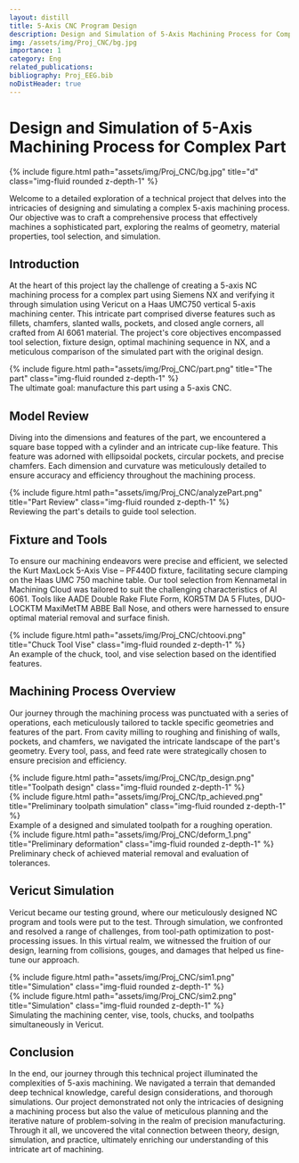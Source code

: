 ```yaml
---
layout: distill
title: 5-Axis CNC Program Design
description: Design and Simulation of 5-Axis Machining Process for Complex Part
img: /assets/img/Proj_CNC/bg.jpg
importance: 1
category: Eng
related_publications:
bibliography: Proj_EEG.bib
noDistHeader: true
---
```


# Design and Simulation of 5-Axis Machining Process for Complex Part


<div class="row justify-content-sm-center">
    <div class="col-sm mt-3 mt-md-0">
        {% include figure.html path="assets/img/Proj_CNC/bg.jpg" title="d" class="img-fluid rounded z-depth-1" %}
    </div>
</div>

Welcome to a detailed exploration of a  technical project that delves into the intricacies of designing and simulating a complex 5-axis machining process. Our objective was to craft a comprehensive process that effectively machines a sophisticated part, exploring the realms of geometry, material properties, tool selection, and simulation.

## Introduction

At the heart of this project lay the challenge of creating a 5-axis NC machining process for a complex part using Siemens NX and verifying it through simulation using Vericut on a Haas UMC750 vertical 5-axis machining center. This intricate part comprised diverse features such as fillets, chamfers, slanted walls, pockets, and closed angle corners, all crafted from Al 6061 material. The project's core objectives encompassed tool selection, fixture design, optimal machining sequence in NX, and a meticulous comparison of the simulated part with the original design.

<div class="row justify-content-sm-center">
    <div class="col-sm-6 mt-3 mt-md-0">
        {% include figure.html path="assets/img/Proj_CNC/part.png" title="The part" class="img-fluid rounded z-depth-1" %}
    </div>
</div>
<div class="caption">The ultimate goal: manufacture this part using a 5-axis CNC.</div>

## Model Review

Diving into the dimensions and features of the part, we encountered a square base topped with a cylinder and an intricate cup-like feature. This feature was adorned with ellipsoidal pockets, circular pockets, and precise chamfers. Each dimension and curvature was meticulously detailed to ensure accuracy and efficiency throughout the machining process.

<div class="row justify-content-sm-center">
    <div class="col-sm-6 mt-3 mt-md-0">
        {% include figure.html path="assets/img/Proj_CNC/analyzePart.png" title="Part Review" class="img-fluid rounded z-depth-1" %}
    </div>
</div>
<div class="caption">Reviewing the part's details to guide tool selection.</div>

## Fixture and Tools

To ensure our machining endeavors were precise and efficient, we selected the Kurt MaxLock 5-Axis Vise – PF440D fixture, facilitating secure clamping on the Haas UMC 750 machine table. Our tool selection from Kennametal in Machining Cloud was tailored to suit the challenging characteristics of Al 6061. Tools like AADE Double Rake Flute Form, KOR5TM DA 5 Flutes, DUO-LOCKTM MaxiMetTM ABBE Ball Nose, and others were harnessed to ensure optimal material removal and surface finish.

<div class="row justify-content-sm-center">
    <div class="col-sm-6 mt-3 mt-md-0">
        {% include figure.html path="assets/img/Proj_CNC/chtoovi.png" title="Chuck Tool Vise" class="img-fluid rounded z-depth-1" %}
    </div>
</div>
<div class="caption">An example of the chuck, tool, and vise selection based on the identified features.</div>

## Machining Process Overview

Our journey through the machining process was punctuated with a series of operations, each meticulously tailored to tackle specific geometries and features of the part. From cavity milling to roughing and finishing of walls, pockets, and chamfers, we navigated the intricate landscape of the part's geometry. Every tool, pass, and feed rate were strategically chosen to ensure precision and efficiency.

<div class="row justify-content-sm-center align-items-center">
    <div class="col-sm-4 mt-3 mt-md-0">
        {% include figure.html path="assets/img/Proj_CNC/tp_design.png" title="Toolpath design" class="img-fluid rounded z-depth-1" %}
    </div>
    <div class="col-sm-4 mt-3 mt-md-0">
        {% include figure.html path="assets/img/Proj_CNC/tp_achieved.png" title="Preliminary toolpath simulation" class="img-fluid rounded z-depth-1" %}
    </div>
</div>
<div class="caption">Example of a designed and simulated toolpath for a roughing operation.</div>

<div class="row justify-content-sm-center align-items-center">
    <div class="col-sm-10 mt-3 mt-md-0">
        {% include figure.html path="assets/img/Proj_CNC/deform_1.png" title="Preliminary deformation" class="img-fluid rounded z-depth-1" %}
    </div>
</div>
<div class="caption">Preliminary check of achieved material removal and evaluation of tolerances.</div>

## Vericut Simulation

Vericut became our testing ground, where our meticulously designed NC program and tools were put to the test. Through simulation, we confronted and resolved a range of challenges, from tool-path optimization to post-processing issues. In this virtual realm, we witnessed the fruition of our design, learning from collisions, gouges, and damages that helped us fine-tune our approach.

<div class="row justify-content-sm-center align-items-center">
    <div class="col-sm-6 mt-3 mt-md-0">
        {% include figure.html path="assets/img/Proj_CNC/sim1.png" title="Simulation" class="img-fluid rounded z-depth-1" %}
    </div>    
    <div class="col-sm-6 mt-3 mt-md-0">
        {% include figure.html path="assets/img/Proj_CNC/sim2.png" title="Simulation" class="img-fluid rounded z-depth-1" %}
    </div>
</div>
<div class="caption">Simulating the machining center, vise, tools, chucks, and toolpaths simultaneously in Vericut.</div>

## Conclusion

In the end, our journey through this technical project illuminated the complexities of 5-axis machining. We navigated a terrain that demanded deep technical knowledge, careful design considerations, and thorough simulations. Our project demonstrated not only the intricacies of designing a machining process but also the value of meticulous planning and the iterative nature of problem-solving in the realm of precision manufacturing. Through it all, we uncovered the vital connection between theory, design, simulation, and practice, ultimately enriching our understanding of this intricate art of machining.